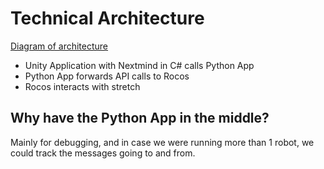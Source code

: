 # Technical Architecture
[Diagram of architecture](codegen/technical_architecture.png)

- Unity Application with Nextmind in C# calls Python App
- Python App forwards API calls to Rocos
- Rocos interacts with stretch


## Why have the Python App in the middle?
Mainly for debugging, and in case we were running more than 1 robot, we could track the messages going to and from.